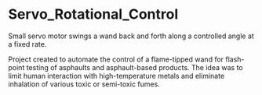 # Servo_Rotational_Control
Small servo motor swings a wand back and forth along a controlled angle at a fixed rate.

Project created to automate the control of a flame-tipped wand for flash-point testing of asphaults and asphault-based products.
The idea was to limit human interaction with high-temperature metals and eliminate inhalation of various toxic or semi-toxic fumes.
